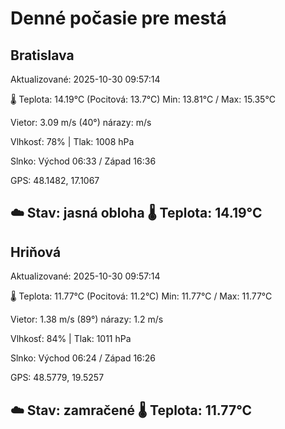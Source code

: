 ﻿# Denné počasie pre mestá

## Bratislava
Aktualizované: 2025-10-30 09:57:14

🌡️ Teplota: 14.19°C 
(Pocitová: 13.7°C)
Min: 13.81°C / Max: 15.35°C

Vietor: 3.09 m/s    (40°) 
nárazy:  m/s

Vlhkosť: 78% | Tlak: 1008 hPa

Slnko: Východ 06:33 / Západ 16:36

GPS: 48.1482, 17.1067

☁️ Stav: jasná obloha        🌡️ Teplota: 14.19°C
---

## Hriňová
Aktualizované: 2025-10-30 09:57:14

🌡️ Teplota: 11.77°C 
(Pocitová: 11.2°C)
Min: 11.77°C / Max: 11.77°C

Vietor: 1.38 m/s (89°)
nárazy: 1.2 m/s

Vlhkosť: 84% | Tlak: 1011 hPa

Slnko: Východ 06:24 / Západ 16:26

GPS: 48.5779, 19.5257

☁️ Stav: zamračené        🌡️ Teplota: 11.77°C
---
